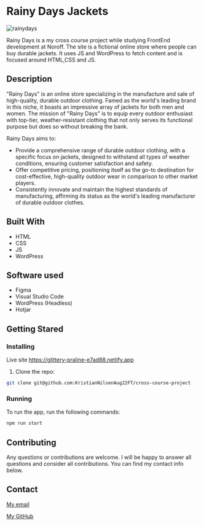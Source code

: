 # Rainy Days Jackets

![rainydays](https://github.com/KristianNilsenAug22FT/cross-course-project/assets/114563561/85469733-16f0-4600-afa5-84babb2e7aa7)

Rainy Days is a my cross course project while studying FrontEnd development at Noroff.
The site is a fictional online store where people can buy durable jackets.
It uses JS and WordPress to fetch content and is focused around HTML,CSS and JS.

## Description

"Rainy Days" is an online store specializing in the manufacture and sale of high-quality, durable outdoor clothing. 
Famed as the world's leading brand in this niche, it boasts an impressive array of jackets for both men and women. 
The mission of "Rainy Days" is to equip every outdoor enthusiast with top-tier, weather-resistant clothing that not 
only serves its functional purpose but does so without breaking the bank.

Rainy Days aims to:

- Provide a comprehensive range of durable outdoor clothing, with a specific focus on jackets, designed to withstand all types of weather conditions, ensuring customer satisfaction and safety.
- Offer competitive pricing, positioning itself as the go-to destination for cost-effective, high-quality outdoor wear in comparison to other market players.
- Consistently innovate and maintain the highest standards of manufacturing, affirming its status as the world's leading manufacturer of durable outdoor clothes.

## Built With

- HTML
- CSS
- JS
- WordPress

## Software used

- Figma
- Visual Studio Code
- WordPress (Headless)
- Hotjar

## Getting Stared

### Installing

Live site https://glittery-praline-e7ad88.netlify.app


1. Clone the repo:

```bash
git clone git@github.com:KristianNilsenAug22FT/cross-course-project
```

### Running

To run the app, run the following commands:

```bash
npm run start
```

## Contributing

Any questions or contributions are welcome. I will be happy to answer all questions and consider all contributions.
You can find my contact info below.

## Contact

[My email](mailto:nilsenkr@pm.me)

[My GitHub](https://github.com/KristianNilsenAug22FT)
